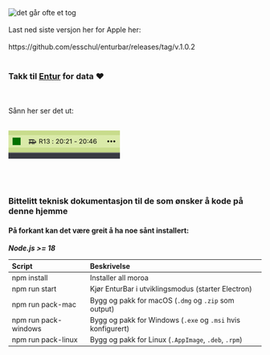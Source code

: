 <img alt="det går ofte et tog" width="500" src="https://github.com/user-attachments/assets/b3d8ba15-bcd1-480f-b72e-9cdc0996d9d1"/>
<br/><br/>
Last ned siste versjon her for Apple her:
<br/><br/>
https://github.com/esschul/enturbar/releases/tag/v.1.0.2
<br/><br/>

### Takk til <a href="https://developer.entur.org/pages-journeyplanner-journeyplanner">Entur</a> for data ❤️
<br/>
<br/>
Sånn her ser det ut:
<br/>
<br/>

![img.png](img.png)

<br/>
<br/>

### Bittelitt teknisk dokumentasjon til de som ønsker å kode på denne hjemme

#### På forkant kan det være greit å ha noe sånt installert:
***Node.js >= 18***


| Script               | Beskrivelse                                                  |
|:---------------------|:-------------------------------------------------------------|
| npm install          | Installer all moroa                                          |
| npm run start        | Kjør EnturBar i utviklingsmodus (starter Electron)           |
| npm run pack-mac     | Bygg og pakk for macOS (`.dmg` og `.zip` som output)         |
| npm run pack-windows | Bygg og pakk for Windows (`.exe` og `.msi` hvis konfigurert) |
| npm run pack-linux   | Bygg og pakk for Linux (`.AppImage`, `.deb`, `.rpm`)         |
